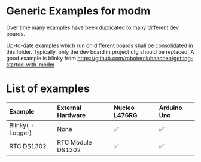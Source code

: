 # Generic Examples for modm

Over time many examples have been duplicated to many different dev boards.

Up-to-date examples which run on different boards shall be consolidated
in this folder. Typically, only the dev board in project.cfg should be
replaced. A good example is blinky from
https://github.com/roboterclubaachen/getting-started-with-modm

# List of examples

| Example            | External Hardware       | Nucleo L476RG    | Arduino Uno |
|:-------------------|:------------------------|:-----------------|:------------|
| Blinky( + Logger)  | None                    | &#9989;          | &#9989;     |
| RTC DS1302         | RTC Module DS1302       | &#9989;          | &#9989;     |

